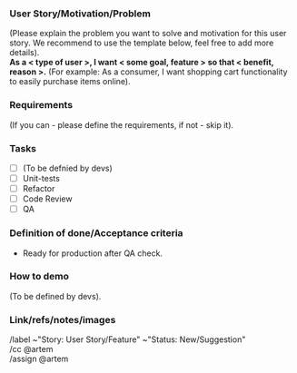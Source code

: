 ### User Story/Motivation/Problem
(Please explain the problem you want to solve and motivation for this user story. We recommend to use the template below, feel free to add more details).  
**As a < type of user >, I want < some goal, feature > so that < benefit, reason >.** (For example: As a consumer, I want shopping cart functionality to easily purchase items online).

### Requirements
(If you can - please define the requirements, if not - skip it).

### Tasks
- [ ] (To be defnied by devs)
- [ ] Unit-tests
- [ ] Refactor
- [ ] Code Review
- [ ] QA

### Definition of done/Acceptance criteria
- Ready for production after QA check.

### How to demo
(To be defined by devs).

### Link/refs/notes/images

/label ~"Story: User Story/Feature" ~"Status: New/Suggestion"  
/cc @artem  
/assign @artem